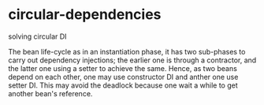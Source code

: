# circular-dependencies
solving circular DI


The bean life-cycle as in an instantiation phase, it has two sub-phases to carry out dependency injections;
the earlier one is through a contractor, and the latter one using a setter to achieve the same. 
Hence, as two beans depend on each other, one may use constructor DI and anther one use setter DI.  This may avoid the deadlock because one wait a while to get another bean's reference. 

